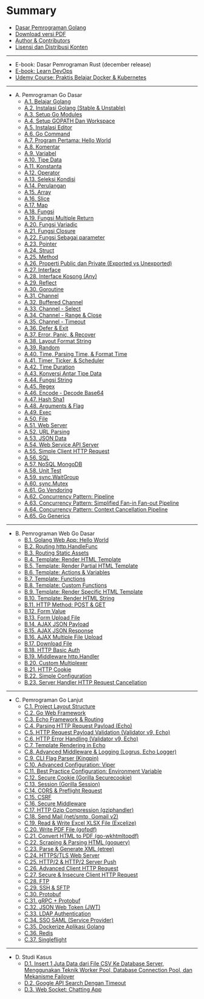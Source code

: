 # Summary

* [Dasar Pemrograman Golang](README.md)
* [Download versi PDF](https://github.com/novalagung/dasarpemrogramangolang/raw/ebooks/dasarpemrogramangolang.pdf)
* [Author & Contributors](CONTRIBUTING.md)
* [Lisensi dan Distribusi Konten](LICENSE.md)

<hr>

* E-book: Dasar Pemrograman Rust (december release)
* [E-book: Learn DevOps](https://learndevops.novalagung.com/)
* [Udemy Course: Praktis Belajar Docker & Kubernetes](https://www.udemy.com/course/praktis-belajar-docker-dan-kubernetes-untuk-pemula/)

<hr>

* A. Pemrograman Go Dasar
  * [A.1. Belajar Golang](1-berkenalan-dengan-golang.md)
  * [A.2. Instalasi Golang (Stable & Unstable)](2-instalasi-golang.md)
  * [A.3. Setup Go Modules](A-setup-go-project-dengan-go-modules.md)
  * [A.4. Setup GOPATH Dan Workspace](A-gopath-dan-workspace.md)
  * [A.5. Instalasi Editor](A-instalasi-editor.md)
  * [A.6. Go Command](A-go-command.md)
  * [A.7. Program Pertama: Hello World](A-hello-world.md)
  * [A.8. Komentar](A-komentar.md)
  * [A.9. Variabel](A-variabel.md)
  * [A.10. Tipe Data](A-tipe-data.md)
  * [A.11. Konstanta](A-konstanta.md)
  * [A.12. Operator](A-operator.md)
  * [A.13. Seleksi Kondisi](A-seleksi-kondisi.md)
  * [A.14. Perulangan](A-perulangan.md)
  * [A.15. Array](A-array.md)
  * [A.16. Slice](A-slice.md)
  * [A.17. Map](A-map.md)
  * [A.18. Fungsi](A-fungsi.md)
  * [A.19. Fungsi Multiple Return](A-fungsi-multiple-return.md)
  * [A.20. Fungsi Variadic](A-fungsi-variadic.md)
  * [A.21. Fungsi Closure](A-fungsi-closure.md)
  * [A.22. Fungsi Sebagai parameter](A-fungsi-sebagai-parameter.md)
  * [A.23. Pointer](A-pointer.md)
  * [A.24. Struct](A-struct.md)
  * [A.25. Method](A-method.md)
  * [A.26. Properti Public dan Private (Exported vs Unexported)](A-properti-public-dan-private.md)
  * [A.27. Interface](A-interface.md)
  * [A.28. Interface Kosong (Any)](A-interface-kosong.md)
  * [A.29. Reflect](A-reflect.md)
  * [A.30. Goroutine](A-goroutine.md)
  * [A.31. Channel](A-channel.md)
  * [A.32. Buffered Channel](A-buffered-channel.md)
  * [A.33. Channel - Select](A-channel-select.md)
  * [A.34. Channel - Range & Close](A-channel-range-close.md)
  * [A.35. Channel - Timeout](A-channel-timeout.md)
  * [A.36. Defer & Exit](A-defer-exit.md)
  * [A.37. Error, Panic, & Recover](A-error-panic-recover.md)
  * [A.38. Layout Format String](A-string-format.md)
  * [A.39. Random](A-random.md)
  * [A.40. Time, Parsing Time, & Format Time](A-time-parsing-format.md)
  * [A.41. Timer, Ticker, & Scheduler](A-timer-ticker-scheduler.md)
  * [A.42. Time Duration](A-time-duration.md)
  * [A.43. Konversi Antar Tipe Data](A-data-type-conversion.md)
  * [A.44. Fungsi String](A-strings.md)
  * [A.45. Regex](A-regex.md)
  * [A.46. Encode - Decode Base64](A-encoding-base64.md)
  * [A.47. Hash Sha1](A-hash-sha1.md)
  * [A.48. Arguments & Flag](A-command-line-args-flag.md)
  * [A.49. Exec](A-exec.md)
  * [A.50. File](A-file.md)
  * [A.51. Web Server](A-web-server.md)
  * [A.52. URL Parsing](A-url-parsing.md)
  * [A.53. JSON Data](A-json.md)
  * [A.54. Web Service API Server](A-web-service-api.md)
  * [A.55. Simple Client HTTP Request](A-client-http-request-simple.md)
  * [A.56. SQL](A-sql.md)
  * [A.57. NoSQL MongoDB](A-mongodb.md)
  * [A.58. Unit Test](A-unit-test.md)
  * [A.59. sync.WaitGroup](A-waitgroup.md)
  * [A.60. sync.Mutex](A-mutex.md)
  * [A.61. Go Vendoring](A-go-vendoring.md)
  * [A.62. Concurrency Pattern: Pipeline](A-concurrency-pipeline.md)
  * [A.63. Concurrency Pattern: Simplified Fan-in Fan-out Pipeline](A-simplified-fan-in-fan-out-pipeline.md)
  * [A.64. Concurrency Pattern: Context Cancellation Pipeline](A-pipeline-context-cancellation.md)
  * [A.65. Go Generics](A-golang-generics.md)
  <!-- crypto -->
  <!-- race -->
  <!-- profile -->
  <!-- embed -->

<hr>

* B. Pemrograman Web Go Dasar
  * [B.1. Golang Web App: Hello World](B-golang-web-hello-world.md)
  * [B.2. Routing http.HandleFunc](B-routing-http-handlefunc.md)
  * [B.3. Routing Static Assets](B-routing-static-assets.md)
  * [B.4. Template: Render HTML Template](B-template-render-html.md)
  * [B.5. Template: Render Partial HTML Template](B-template-render-partial-html.md)
  * [B.6. Template: Actions & Variables](B-template-actions-variables.md)
  * [B.7. Template: Functions](B-template-functions.md)
  * [B.8. Template: Custom Functions](B-template-custom-functions.md)
  * [B.9. Template: Render Specific HTML Template](B-render-specific-html-template.md)
  * [B.10. Template: Render HTML String](B-render-html-string.md)
  * [B.11. HTTP Method: POST & GET](B-http-method-basic.md)
  * [B.12. Form Value](B-form-value.md)
  * [B.13. Form Upload File](B-form-upload-file.md)
  * [B.14. AJAX JSON Payload](B-ajax-json-payload.md)
  * [B.15. AJAX JSON Response](B-ajax-json-response.md)
  * [B.16. AJAX Multiple File Upload](B-ajax-multi-upload.md)
  * [B.17. Download File](B-download-file.md)
  * [B.18. HTTP Basic Auth](B-http-basic-auth.md)
  * [B.19. Middleware http.Handler](B-middleware-using-http-handler.md)
  * [B.20. Custom Multiplexer](B-custom-mux-multiplexer.md)
  * [B.21. HTTP Cookie](B-cookie.md)
  * [B.22. Simple Configuration](B-simple-configuration.md)
  * [B.23. Server Handler HTTP Request Cancellation](B-server-handler-http-request-cancellation.md)

<hr>

* C. Pemrograman Go Lanjut
  * [C.1. Project Layout Structure](C-project-layout-structure.md)
  * [C.2. Go Web Framework](C-golang-web-framework.md)
  * [C.3. Echo Framework & Routing](C-echo-routing.md)
  * [C.4. Parsing HTTP Request Payload (Echo)](C-parsing-http-request-payload-echo.md)
  * [C.5. HTTP Request Payload Validation (Validator v9, Echo)](C-http-request-payload-validation.md)
  * [C.6. HTTP Error Handling (Validator v9, Echo)](C-http-error-handling.md)
  * [C.7. Template Rendering in Echo](C-echo-template-rendering.md)
  * [C.8. Advanced Middleware & Logging (Logrus, Echo Logger)](C-advanced-middleware-and-logging.md)
  * [C.9. CLI Flag Parser (Kingpin)](C-flag-parser.md)
  * [C.10. Advanced Configuration: Viper](C-advanced-configuration-viper.md)
  * [C.11. Best Practice Configuration: Environment Variable](C-best-practice-configuration-env-var.md)
  * [C.12. Secure Cookie (Gorilla Securecookie)](C-securecookie.md)
  * [C.13. Session (Gorilla Session)](C-session.md)
  * [C.14. CORS & Preflight Request](C-cors-preflight-request.md)
  * [C.15. CSRF](C-csrf.md)
  * [C.16. Secure Middleware](C-secure-middleware.md)
  * [C.17. HTTP Gzip Compression (gziphandler)](C-http-gzip-compression.md)
  * [C.18. Send Mail (net/smtp, Gomail v2)](C-send-email.md)
  * [C.19. Read & Write Excel XLSX File (Excelize)](C-read-write-excel-xlsx-file.md)
  * [C.20. Write PDF File (gofpdf)](C-write-pdf-file.md)
  * [C.21. Convert HTML to PDF (go-wkhtmltopdf)](C-convert-html-to-pdf.md)
  * [C.22. Scraping & Parsing HTML (goquery)](C-scraping-parsing-html.md)
  * [C.23. Parse & Generate XML (etree)](C-xml-parser.md)
  * [C.24. HTTPS/TLS Web Server](C-https-tls.md)
  * [C.25. HTTP/2 & HTTP/2 Server Push](C-http2-server-push.md)
  * [C.26. Advanced Client HTTP Request](C-client-http-request-advanced.md)
  * [C.27. Secure & Insecure Client HTTP Request](C-secure-insecure-client-http-request.md)
  * [C.28. FTP](C-golang-ftp.md)
  * [C.29. SSH & SFTP](C-golang-ssh-sftp.md)
  * [C.30. Protobuf](C-golang-protobuf-implementation.md)
  * [C.31. gRPC + Protobuf](C-golang-grpc-protobuf.md)
  * [C.32. JSON Web Token (JWT)](C-golang-jwt.md)
  * [C.33. LDAP Authentication](C-golang-ldap-authentication.md)
  * [C.34. SSO SAML (Service Provider)](C-golang-sso-saml-sp.md)
  * [C.35. Dockerize Aplikasi Golang](C-dockerize-golang.md)
  * [C.36. Redis](C-golang-redis.md)
  * [C.37. Singleflight](C-singleflight.md)
  <!-- distlock -->
  <!-- goreleaser -->
  <!-- nats -->
  <!-- etcd -->
  <!-- sso IDP -->

<hr>

* D. Studi Kasus
  * [D.1. Insert 1 Juta Data dari File CSV Ke Database Server, Menggunakan Teknik Worker Pool, Database Connection Pool, dan Mekanisme Failover](D-insert-1mil-csv-record-into-db-in-a-minute.md)
  * [D.2. Google API Search Dengan Timeout](D-google-api-search.md)
  * [D.3. Web Socket: Chatting App](D-golang-web-socket-chatting-app.md)

